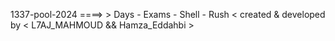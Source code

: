 1337-pool-2024 ====> > Days - Exams - Shell - Rush < created & developed by < L7AJ_MAHMOUD && Hamza_Eddahbi > 
